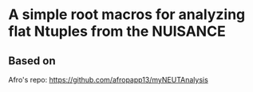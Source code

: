 # A simple root macros for analyzing flat Ntuples from the NUISANCE

## Based on

Afro's repo: https://github.com/afropapp13/myNEUTAnalysis

